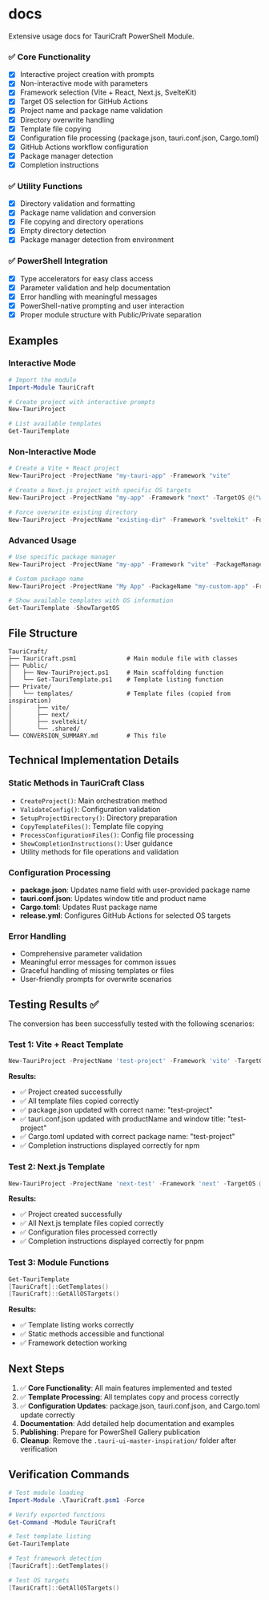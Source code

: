 # docs

Extensive usage docs for TauriCraft PowerShell Module.

### ✅ Core Functionality

- [x] Interactive project creation with prompts
- [x] Non-interactive mode with parameters
- [x] Framework selection (Vite + React, Next.js, SvelteKit)
- [x] Target OS selection for GitHub Actions
- [x] Project name and package name validation
- [x] Directory overwrite handling
- [x] Template file copying
- [x] Configuration file processing (package.json, tauri.conf.json, Cargo.toml)
- [x] GitHub Actions workflow configuration
- [x] Package manager detection
- [x] Completion instructions

### ✅ Utility Functions

- [x] Directory validation and formatting
- [x] Package name validation and conversion
- [x] File copying and directory operations
- [x] Empty directory detection
- [x] Package manager detection from environment

### ✅ PowerShell Integration

- [x] Type accelerators for easy class access
- [x] Parameter validation and help documentation
- [x] Error handling with meaningful messages
- [x] PowerShell-native prompting and user interaction
- [x] Proper module structure with Public/Private separation

## Examples

### Interactive Mode
```powershell
# Import the module
Import-Module TauriCraft

# Create project with interactive prompts
New-TauriProject

# List available templates
Get-TauriTemplate
```

### Non-Interactive Mode
```powershell
# Create a Vite + React project
New-TauriProject -ProjectName "my-tauri-app" -Framework "vite"

# Create a Next.js project with specific OS targets
New-TauriProject -ProjectName "my-app" -Framework "next" -TargetOS @("windows-latest", "ubuntu-latest")

# Force overwrite existing directory
New-TauriProject -ProjectName "existing-dir" -Framework "sveltekit" -Force
```

### Advanced Usage
```powershell
# Use specific package manager
New-TauriProject -ProjectName "my-app" -Framework "vite" -PackageManager "pnpm"

# Custom package name
New-TauriProject -ProjectName "My App" -PackageName "my-custom-app" -Framework "next"

# Show available templates with OS information
Get-TauriTemplate -ShowTargetOS
```

## File Structure

```
TauriCraft/
├── TauriCraft.psm1              # Main module file with classes
├── Public/
│   ├── New-TauriProject.ps1     # Main scaffolding function
│   └── Get-TauriTemplate.ps1    # Template listing function
├── Private/
│   └── templates/               # Template files (copied from inspiration)
│       ├── vite/
│       ├── next/
│       ├── sveltekit/
│       └── .shared/
└── CONVERSION_SUMMARY.md        # This file
```

## Technical Implementation Details

### Static Methods in TauriCraft Class
- `CreateProject()`: Main orchestration method
- `ValidateConfig()`: Configuration validation
- `SetupProjectDirectory()`: Directory preparation
- `CopyTemplateFiles()`: Template file copying
- `ProcessConfigurationFiles()`: Config file processing
- `ShowCompletionInstructions()`: User guidance
- Utility methods for file operations and validation

### Configuration Processing
- **package.json**: Updates name field with user-provided package name
- **tauri.conf.json**: Updates window title and product name
- **Cargo.toml**: Updates Rust package name
- **release.yml**: Configures GitHub Actions for selected OS targets

### Error Handling
- Comprehensive parameter validation
- Meaningful error messages for common issues
- Graceful handling of missing templates or files
- User-friendly prompts for overwrite scenarios

## Testing Results ✅

The conversion has been successfully tested with the following scenarios:

### Test 1: Vite + React Template
```powershell
New-TauriProject -ProjectName 'test-project' -Framework 'vite' -TargetOS @('windows-latest') -PackageManager 'npm' -Force
```
**Results:**
- ✅ Project created successfully
- ✅ All template files copied correctly
- ✅ package.json updated with correct name: "test-project"
- ✅ tauri.conf.json updated with productName and window title: "test-project"
- ✅ Cargo.toml updated with correct package name: "test-project"
- ✅ Completion instructions displayed correctly for npm

### Test 2: Next.js Template
```powershell
New-TauriProject -ProjectName 'next-test' -Framework 'next' -TargetOS @('windows-latest', 'ubuntu-latest') -PackageManager 'pnpm' -Force
```
**Results:**
- ✅ Project created successfully
- ✅ All Next.js template files copied correctly
- ✅ Configuration files processed correctly
- ✅ Completion instructions displayed correctly for pnpm

### Test 3: Module Functions
```powershell
Get-TauriTemplate
[TauriCraft]::GetTemplates()
[TauriCraft]::GetAllOSTargets()
```
**Results:**
- ✅ Template listing works correctly
- ✅ Static methods accessible and functional
- ✅ Framework detection working

## Next Steps

1. ✅ **Core Functionality**: All main features implemented and tested
2. ✅ **Template Processing**: All templates copy and process correctly
3. ✅ **Configuration Updates**: package.json, tauri.conf.json, and Cargo.toml update correctly
4. **Documentation**: Add detailed help documentation and examples
5. **Publishing**: Prepare for PowerShell Gallery publication
6. **Cleanup**: Remove the `.tauri-ui-master-inspiration/` folder after verification

## Verification Commands

```powershell
# Test module loading
Import-Module .\TauriCraft.psm1 -Force

# Verify exported functions
Get-Command -Module TauriCraft

# Test template listing
Get-TauriTemplate

# Test framework detection
[TauriCraft]::GetTemplates()

# Test OS targets
[TauriCraft]::GetAllOSTargets()
```

